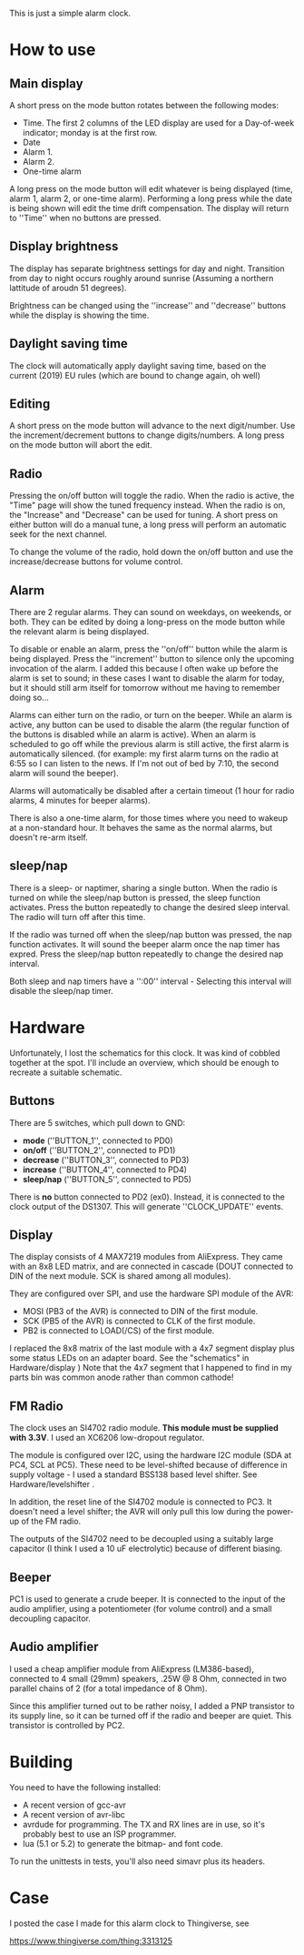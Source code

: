 This is just a simple alarm clock.

How to use
==========

## Main display

A short press on the mode button rotates between the following modes:

  * Time. The first 2 columns of the LED display are used for a Day-of-week indicator; monday is at the first row.
  * Date
  * Alarm 1.  
  * Alarm 2. 
  * One-time alarm

A long press on the mode button will edit whatever is being displayed (time,
alarm 1, alarm 2, or one-time alarm). Performing a long press while the
date is being shown will edit the time drift compensation. The display will
return to ''Time'' when no buttons are pressed.

## Display brightness

The display has separate brightness settings for day and night. Transition 
from day to night occurs roughly around sunrise (Assuming a northern 
lattitude of aroudn 51 degrees). 

Brightness can be changed using the ''increase'' and ''decrease'' buttons while the 
display is showing the time.

## Daylight saving time

The clock will automatically apply daylight saving time, based on the current (2019) 
EU rules (which are bound to change again, oh well)

## Editing

A short press on the mode button will advance to the next digit/number. Use 
the increment/decrement buttons to change digits/numbers. A long press
on the mode button will abort the edit.

## Radio

Pressing the on/off button will toggle the radio. When the radio is active,
the "Time" page will show the tuned frequency instead. When the radio is on,
the "Increase" and "Decrease" can be used for tuning. A short press on either
button will do a manual tune, a long press will perform an automatic seek for
the next channel.

To change the volume of the radio, hold down the on/off button and use the
increase/decrease buttons for volume control.

## Alarm

There are 2 regular alarms. They can sound on weekdays, on weekends, or both. 
They can be edited by doing a long-press on the mode button while the relevant
alarm is being displayed.

To disable or enable an alarm, press the ''on/off'' button while the alarm is
being displayed. Press the ''increment'' button to silence only the upcoming
invocation of the alarm. I added this because I often wake up before the
alarm is set to sound; in these cases I want to disable the alarm for today, 
but it should still arm itself for tomorrow without me having to remember
doing so...

Alarms can either turn on the radio, or turn on the beeper. While an alarm is
active, any button can be used to disable the alarm (the regular function of
the buttons is disabled while an alarm is active). When an alarm is scheduled
to go off while the previous alarm is still active, the first alarm is 
automatically silenced. (for example: my first alarm turns on the radio at
6:55 so I can listen to the news. If I'm not out of bed by 7:10, the second
alarm will sound the beeper).

Alarms will automatically be disabled after a certain timeout (1 hour for
radio alarms, 4 minutes for beeper alarms).

There is also a one-time alarm, for those times where you need to wakeup
at a non-standard hour. It behaves the same as the normal alarms, but doesn't
re-arm itself.

## sleep/nap

There is a sleep- or naptimer, sharing a single button. When the radio is
turned on while the sleep/nap button is pressed, the sleep function activates.
Press the button repeatedly to change the desired sleep interval. The radio
will turn off after this time.

If the radio was turned off when the sleep/nap button was pressed, the nap
function activates. It will sound the beeper alarm once the nap timer has 
expred. Press the sleep/nap button repeatedly to change the desired nap 
interval.

Both sleep and nap timers have a '':00'' interval - Selecting this interval
will disable the sleep/nap timer.

Hardware
========

Unfortunately, I lost the schematics for this clock. It was kind of cobbled
together at the spot. I'll include an overview, which should be enough to 
recreate a suitable schematic.

## Buttons

There are 5 switches, which pull down to GND:
 
  * **mode** (''BUTTON_1'', connected to PD0)
  * **on/off** (''BUTTON_2'', connected to PD1) 
  * **decrease** (''BUTTON_3'', connected to PD3)
  * **increase** (''BUTTON_4'', connected to PD4)
  * **sleep/nap** (''BUTTON_5'', connected to PD5)

There is **no** button connected to PD2 (ex0). Instead, it is connected to the
clock output of the DS1307. This will generate ''CLOCK_UPDATE'' events.

## Display 

The display consists of 4 MAX7219 modules from AliExpress. They came with an
8x8 LED matrix, and are connected in cascade (DOUT connected to DIN of the next
module. SCK is shared among all modules). 

They are configured over SPI, and use the hardware SPI module of the AVR:

  * MOSI (PB3 of the AVR) is connected to DIN of the first module.
  * SCK (PB5 of the AVR) is connected to CLK of the first module.
  * PB2 is connected to LOAD(/CS) of the first module.

I replaced the 8x8 matrix of the last module with a 4x7 segment display
plus some status LEDs on an adapter board. See the "schematics" in 
Hardware/display ) Note that the 4x7 segment that I happened to find in my
parts bin was common anode rather than common cathode!

## FM Radio

The clock uses an SI4702 radio module. **This module must be supplied with
3.3V**. I used an XC6206 low-dropout regulator.

The module is configured over I2C, using the hardware I2C module (SDA at PC4,
SCL at PC5). These need to be level-shifted because of difference in supply
voltage - I used a standard BSS138 based level shifter. See 
Hardware/levelshifter .

In addition, the reset line of the SI4702 module is connected to PC3. It 
doesn't need a level shifter; the AVR will only pull this low during the
power-up of the FM radio.

The outputs of the SI4702 need to be decoupled using a suitably large 
capacitor (I think I used a 10 uF electrolytic) because of different biasing.

## Beeper 

PC1 is used to generate a crude beeper. It is connected to the input of the
audio amplifier, using a potentiometer (for volume control) and a small
decoupling capacitor.

## Audio amplifier

I used a cheap amplifier module from AliExpress (LM386-based), connected to
4 small (29mm) speakers, .25W @ 8 Ohm, connected in two parallel chains of
2 (for a total impedance of 8 Ohm).

Since this amplifier turned out to be rather noisy, I added a PNP transistor
to its supply line, so it can be turned off if the radio and beeper are 
quiet. This transistor is controlled by PC2.

Building
========

You need to have the following installed:

  * A recent version of gcc-avr 
  * A recent version of avr-libc
  * avrdude for programming. The TX and RX lines are in use, so it's
    probably best to use an ISP programmer.
  * lua (5.1 or 5.2) to generate the bitmap- and font code.

To run the unittests in tests, you'll also need simavr plus its headers.

Case
====

I posted the case I made for this alarm clock to Thingiverse, see 

https://www.thingiverse.com/thing:3313125
